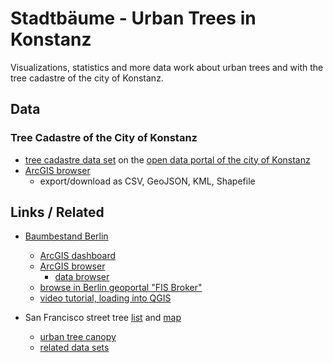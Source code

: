 # Stadtbäume - Urban Trees in Konstanz

Visualizations, statistics and more data work about urban trees and with the tree cadastre of the city of Konstanz.

## Data

### Tree Cadastre of the City of Konstanz

- [tree cadastre data set](https://offenedaten-konstanz.de/dataset/baumkataster-konstanz) on the [open data portal of the city of Konstanz](https://offenedaten-konstanz.de/)
- [ArcGIS browser](https://open-geodaten-konstanz-gis.opendata.arcgis.com/datasets/b5d600268d87451db3faf41463c69fd3_0/explore?location=47.671212%2C9.179660%2C12.73)
  - export/download as CSV, GeoJSON, KML, Shapefile


## Links / Related

- [Baumbestand Berlin](https://daten.berlin.de/datensaetze/baumbestand-berlin-wms)
  - [ArcGIS dashboard](https://www.arcgis.com/apps/dashboards/04f71102a4924201afff7e0bc0fd16bc)
  - [ArcGIS browser](https://www.arcgis.com/home/item.html?id=05c3f9d7dea6422b86e30967811bddd7#overview)
    - [data browser](https://www.arcgis.com/home/item.html?id=05c3f9d7dea6422b86e30967811bddd7#data)
  - [browse in Berlin geoportal "FIS Broker"](https://fbinter.stadt-berlin.de/fb/?loginkey=showMap&mapId=k_wfs_baumbestand@senstadt)
  - [video tutorial, loading into QGIS](https://www.youtube.com/watch?v=5MNYjxCwLtQ)

- San Francisco street tree [list](https://data.sfgov.org/City-Infrastructure/Street-Tree-List/tkzw-k3nq) and [map](https://data.sfgov.org/City-Infrastructure/Street-Tree-Map/k7tq-bjzx)
  - [urban tree canopy](https://data.sfgov.org/Energy-and-Environment/SF-Urban-Tree-Canopy/55pv-5zcc)
  - [related data sets](https://data.sfgov.org/browse?q=tree&sortBy=relevance)

